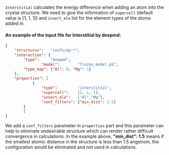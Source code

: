 `Interstitial` calculates the energy difference when adding an atom into the crystal structure. We need to give the information of `supercell` (default value is [1, 1, 1]) and `insert_ele` list for the element types of the atoms added in.

#### An example of the input file for Interstitial by deepmd:

```json
{
	"structures":	"confs/mp-*",
	"interaction": {
		"type":		"deepmd",
                "model":        "frozen_model.pb",
		"type_map":	{"Al": 0, "Mg": 1}
	},
	"properties": [
            {
                "type":         "interstitial",
                "supercell":	[1, 1, 1],
                "insert_ele":   ["Al","Mg"],
                "conf_filters": {"min_dist": 1.5} 
	    }
        ]
}
```

We add a `conf_filters` parameter in `properties` part and this parameter can help to eliminate undesirable structure which can render rather difficult convergence in calculations. In the example above, **"min_dist": 1.5** means if the smallest atomic distance in the structure is less than 1.5 angstrom, the configuration would be eliminated and not used in calculations.
